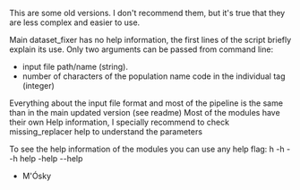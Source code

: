 This are some old versions. I don't recommend them, but it's true that they are less complex and easier to use.

Main dataset_fixer has no help information, the first lines of the script briefly explain its use.
Only two arguments can be passed from command line:
  - input file path/name (string).
  - number of characters of the population name code in the individual tag (integer)
  
Everything about the input file format and most of the pipeline is the same than in the main updated version (see readme)
Most of the modules have their own Help information, I specially recommend to check missing_replacer help to understand the parameters

To see the help information of the modules you can use any help flag: h -h --h help -help --help 

- M'Ósky
